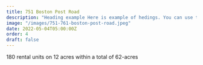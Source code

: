 ```yaml
---
title: 751 Boston Post Road 
description: "Heading example Here is example of hedings. You can use this heading by following markdownify rules."
image: "/images/751-761-boston-post-road.jpeg"
date: 2022-05-04T05:00:00Z
order: 4
draft: false
---
```

180 rental units on 12 acres within a total of 62-acres
